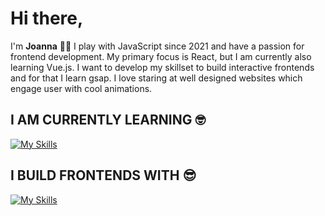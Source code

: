 # Hi there,

I'm **Joanna** 👩‍💻 I play with JavaScript since 2021 and have a passion for frontend development. My primary focus is React, but I am currently also learning Vue.js. I want to develop my skillset to build interactive frontends and for that I learn gsap. I love staring at well designed websites which engage user with cool animations.

## I AM CURRENTLY LEARNING 🤓 
 
 [![My Skills](https://skillicons.dev/icons?i=vue)](https://skillicons.dev)

## I BUILD FRONTENDS WITH 😎 
 
  [![My Skills](https://skillicons.dev/icons?i=js,react,html,css)](https://skillicons.dev)

 


